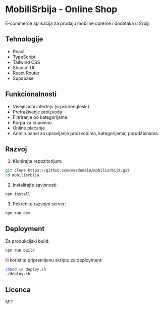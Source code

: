 
# MobiliSrbija - Online Shop

E-commerce aplikacija za prodaju mobilne opreme i dodataka u Srbiji.

## Tehnologije

- React 
- TypeScript
- Tailwind CSS
- Shadcn UI
- React Router
- Supabase

## Funkcionalnosti

- Višejezični interfejs (srpski/engleski)
- Pretraživanje proizvoda
- Filtriranje po kategorijama
- Korpa za kupovinu
- Online plaćanje
- Admin panel za upravljanje proizvodima, kategorijama, porudžbinama

## Razvoj

1. Klonirajte repozitorijum:
```bash
git clone https://github.com/vasdomain/mobilisrbija.git
cd mobilisrbija
```

2. Instalirajte zavisnosti:
```bash
npm install
```

3. Pokrenite razvojni server:
```bash
npm run dev
```

## Deployment

Za produkcijski build:
```bash
npm run build
```

Ili koristite pripremljenu skriptu za deployment:
```bash
chmod +x deploy.sh
./deploy.sh
```

## Licenca

MIT

